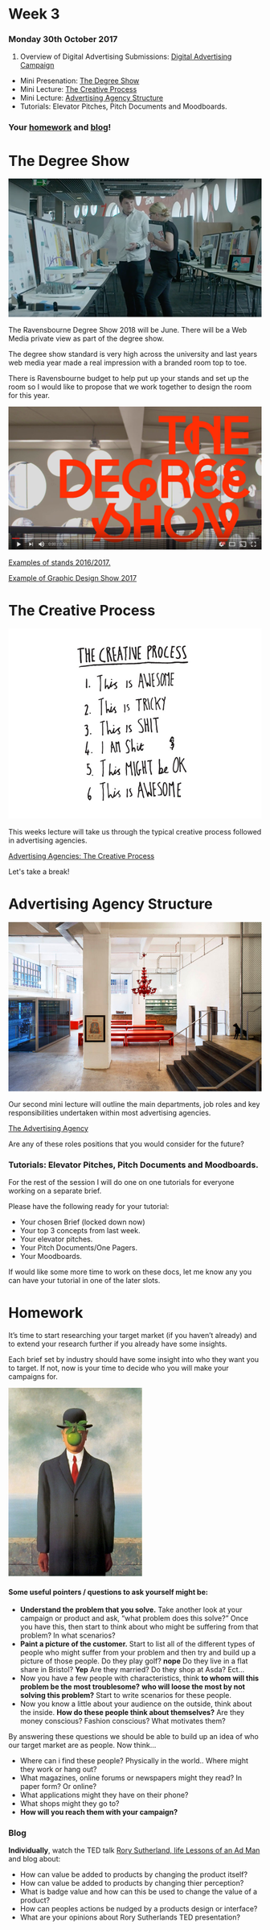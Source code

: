 # Week 3

###  Monday 30th October 2017

1. Overview of Digital Advertising Submissions: [Digital Advertising Campaign](https://github.com/RavensbourneWebMedia/Digital_Advertising/tree/Digital_Advertising_2017/18/projects/Digital_Advertising)
* Mini Presenation: [The Degree Show](https://github.com/RavensbourneWebMedia/Digital_Advertising/tree/Digital_Advertising_2017/18/sessions/03#the-degree-show)
* Mini Lecture: [The Creative Process](https://github.com/RavensbourneWebMedia/Digital_Advertising/tree/Digital_Advertising_2017/18/sessions/03#the-creative-process)   
* Mini Lecture: [Advertising Agency Structure](https://github.com/RavensbourneWebMedia/Digital_Advertising/tree/Digital_Advertising_2017/18/sessions/03#advertising-agency-structure)
* Tutorials: Elevator Pitches, Pitch Documents and Moodboards. 

### Your [homework](#homework) and [blog](#blog)!

# The Degree Show

![](https://github.com/RavensbourneWebMedia/Digital_Advertising/blob/master/sessions/03/Degree_Show_1_Small.png)

The Ravensbourne Degree Show 2018 will be June. There will be a Web Media private view as part of the degree show. 

The degree show standard is very high across the university and last years web media year made a real impression with a branded room top to toe. 

There is Ravensbourne budget to help put up your stands and set up the room so I would like to propose that we work together to design the room for this year. 

[![IMAGE ALT TEXT HERE](https://github.com/RavensbourneWebMedia/Digital_Advertising/blob/master/sessions/03/The_degree_show.jpg)](https://www.youtube.com/watch?v=d2dykZFiHmo)

[Examples of stands 2016/2017.](https://github.com/RavensbourneWebMedia/Digital_Advertising/blob/Digital_Advertising_2017/18/sessions/03/Web_Media_Degree_Show_Mini_Lecture.pdf)

[Example of Graphic Design Show 2017](https://www.youtube.com/watch?v=_sENq4tLHuw) 


# The Creative Process

[![](assets/the-creative-process.jpg)](https://github.com/RavensbourneWebMedia/Digital_Advertising/blob/Digital_Advertising_2017/18/sessions/03/Digital%20Advertising%202016%20Lecture%203%20Creative%20Process.pdf)

This weeks lecture will take us through the typical creative process followed in advertising agencies. 

[Advertising Agencies: The Creative Process](/https://github.com/RavensbourneWebMedia/Digital_Advertising/blob/Digital_Advertising_2017/18/sessions/03/Digital%20Advertising%202016%20Lecture%203%20Creative%20Process.pdf)


Let's take a break!

# Advertising Agency Structure

![](https://github.com/RavensbourneWebMedia/Digital_Advertising/blob/master/sessions/03/870da9848fc31d087826c9a719305977.jpg)

Our second mini lecture will outline the main departments, job roles and key responsibilities undertaken within most advertising agencies. 

[The Advertising Agency](https://github.com/RavensbourneWebMedia/Digital_Advertising/blob/Digital_Advertising_2017/18/sessions/03/The%20Advertising-Agency.pdf)

Are any of these roles positions that you would consider for the future? 

### Tutorials: Elevator Pitches, Pitch Documents and Moodboards. 

For the rest of the session I will do one on one tutorials for everyone working on a separate brief. 

Please have the following ready for your tutorial:

* Your chosen Brief (locked down now)
* Your top 3 concepts from last week. 
* Your elevator pitches.
* Your Pitch Documents/One Pagers. 
* Your Moodboards. 

If would like some more time to work on these docs, let me know any you can have your tutorial in one of the later slots. 
 

# Homework

It’s time to start researching your target market (if you haven’t already) and to extend your research further if you already have some insights. 

Each brief set by industry should have some insight into who they want you to target. If not, now is your time to decide who you will make your campaigns for. 

![](https://github.com/RavensbourneWebMedia/Digital_Advertising/blob/master/sessions/03/Magritte_TheSonOfMan.jpg )

#### Some useful pointers / questions to ask yourself might be: 

* **Understand the problem that you solve.** Take another look at your campaign or product and ask, “what problem does this solve?” Once you have this, then start to think about who might be suffering from that problem? In what scenarios?
* **Paint a picture of the customer.** Start to list all of the different types of people who might suffer from your problem and then try and build up a picture of those people. Do they play golf? **nope** Do they live in a flat share in Bristol? **Yep** Are they married? Do they shop at Asda? Ect...
* Now you have a few people with characteristics, think **to whom will this problem be the most troublesome?** **who will loose the most by not solving this problem?** Start to write scenarios for these people. 
* Now you know a little about your audience on the outside, think about the inside. **How do these people think about themselves?** Are they money conscious? Fashion conscious? What motivates them? 

By answering these questions we should be able to build up an idea of who our target market are as people. Now think...

* Where can i find these people? Physically in the world.. Where might they work or hang out? 
* What magazines, online forums or newspapers might they read? In paper form? Or online? 
* What applications might they have on their phone? 
* What shops might they go to? 
* **How will you reach them with your campaign?**

### Blog 

**Individually**, watch the TED talk [Rory Sutherland, life Lessons of an Ad Man](https://www.ted.com/talks/rory_sutherland_life_lessons_from_an_ad_man#t-976494) and blog about:

* How can value be added to products by changing the product itself?
* How can value be added to products by changing thier perception?
* What is badge value and how can this be used to change the value of a product?
* How can peoples actions be nudged by a products design or interface? 
* What are your opinions about Rory Sutherlands TED presentation? 
